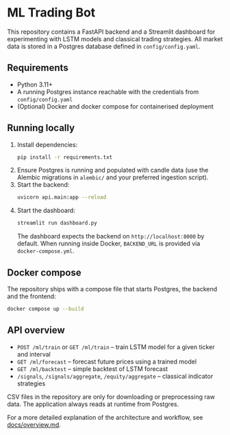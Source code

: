 # ML Trading Bot

This repository contains a FastAPI backend and a Streamlit dashboard for experimenting with LSTM models and classical trading strategies.  All market data is stored in a Postgres database defined in `config/config.yaml`.

## Requirements
- Python 3.11+
- A running Postgres instance reachable with the credentials from `config/config.yaml`
- (Optional) Docker and docker compose for containerised deployment

## Running locally
1. Install dependencies:
   ```bash
   pip install -r requirements.txt
   ```
2. Ensure Postgres is running and populated with candle data (use the Alembic migrations in `alembic/` and your preferred ingestion script).
3. Start the backend:
   ```bash
   uvicorn api.main:app --reload
   ```
4. Start the dashboard:
   ```bash
   streamlit run dashboard.py
   ```
   The dashboard expects the backend on `http://localhost:8000` by default. When running inside Docker, `BACKEND_URL` is provided via `docker-compose.yml`.

## Docker compose
The repository ships with a compose file that starts Postgres, the backend and the frontend:
```bash
docker compose up --build
```

## API overview
- `POST /ml/train` or `GET /ml/train` – train LSTM model for a given ticker and interval
- `GET /ml/forecast` – forecast future prices using a trained model
- `GET /ml/backtest` – simple backtest of LSTM forecast
- `/signals`, `/signals/aggregate`, `/equity/aggregate` – classical indicator strategies

CSV files in the repository are only for downloading or preprocessing raw data. The application always reads at runtime from Postgres.

For a more detailed explanation of the architecture and workflow, see [docs/overview.md](docs/overview.md).

